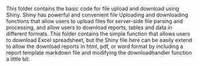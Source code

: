 This folder contains the basic code for file upload and download using Shiny. Shiny has powerful and convenient file Uploading and downloading functions that allow users to upload files for server-side file parsing and processing, and allow users to download reports, tables and data in different formats. This folder contains the simple function that allows users to download Excel spreadsheet, but the Shiny file here can be easily extend to allow the download reports in html, pdf, or word format by including a report template markdown file and modifying the downloadhandler function a little bit. 
